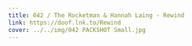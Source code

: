 ```yaml
---
title: 042 / The Rocketman & Hannah Laing - Rewind
link: https://doof.lnk.to/Rewind
cover: ../../img/042 PACKSHOT Small.jpg
---
```

